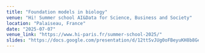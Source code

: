 ```yaml
---
title: "Foundation models in biology"
venue: "Hi! Summer school AI&Data for Science, Business and Society"
location: "Palaiseau, France"
date: "2025-07-07"
venue_link: "https://www.hi-paris.fr/summer-school-2025/"
slides: "https://docs.google.com/presentation/d/12ttSvJUg0oFBeyuKH8b8GeTqmP65_fGlhN45J8rhZ2k/edit?usp=sharing"
---
```

